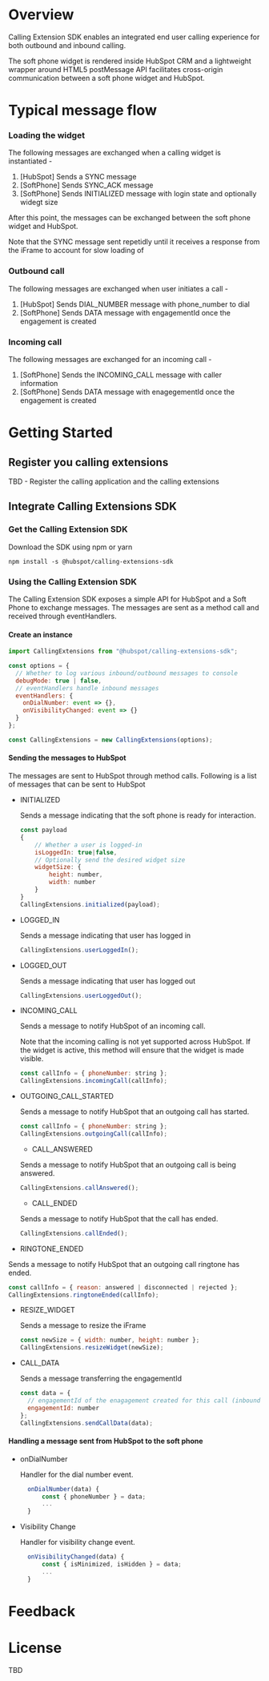 # Overview

Calling Extension SDK enables an integrated end user calling experience for both outbound and inbound calling.

The soft phone widget is rendered inside HubSpot CRM and a lightweight wrapper around HTML5 postMessage API facilitates cross-origin communication between a soft phone widget and HubSpot.

# Typical message flow

### Loading the widget

The following messages are exchanged when a calling widget is instantiated -

1. [HubSpot] Sends a SYNC message
2. [SoftPhone] Sends SYNC_ACK message
3. [SoftPhone] Sends INITIALIZED message with login state and optionally widegt size

After this point, the messages can be exchanged between the soft phone widget and HubSpot.

Note that the SYNC message sent repetidly until it receives a response from the iFrame to account for slow loading of

### Outbound call

The following messages are exchanged when user initiates a call -

1. [HubSpot] Sends DIAL_NUMBER message with phone_number to dial
2. [SoftPhone] Sends DATA message with engagementId once the engagement is created

### Incoming call

The following messages are exchanged for an incoming call -

1. [SoftPhone] Sends the INCOMING_CALL message with caller information
2. [SoftPhone] Sends DATA message with enagegementId once the engagement is created

# Getting Started

## Register you calling extensions

TBD - Register the calling application and the calling extensions

## Integrate Calling Extensions SDK

### Get the Calling Extension SDK

Download the SDK using npm or yarn

```shell
npm install -s @hubspot/calling-extensions-sdk
```

### Using the Calling Extension SDK

The Calling Extension SDK exposes a simple API for HubSpot and a Soft Phone to exchange messages. The messages are sent as a method call and received through eventHandlers.

#### Create an instance

```js
import CallingExtensions from "@hubspot/calling-extensions-sdk";

const options = {
  // Whether to log various inbound/outbound messages to console
  debugMode: true | false,
  // eventHandlers handle inbound messages
  eventHandlers: {
    onDialNumber: event => {},
    onVisibilityChanged: event => {}
  }
};

const CallingExtensions = new CallingExtensions(options);
```

#### Sending the messages to HubSpot

The messages are sent to HubSpot through method calls. Following is a list of messages that can be sent to HubSpot

- INITIALIZED

  Sends a message indicating that the soft phone is ready for interaction.

  ```js
  const payload
  {
      // Whether a user is logged-in
      isLoggedIn: true|false,
      // Optionally send the desired widget size
      widgetSize: {
          height: number,
          width: number
      }
  }
  CallingExtensions.initialized(payload);
  ```

- LOGGED_IN

  Sends a message indicating that user has logged in

  ```js
  CallingExtensions.userLoggedIn();
  ```

- LOGGED_OUT

  Sends a message indicating that user has logged out

  ```js
  CallingExtensions.userLoggedOut();
  ```

- INCOMING_CALL

  Sends a message to notify HubSpot of an incoming call.

  Note that the incoming calling is not yet supported across HubSpot. If the widget is active, this method will ensure that the widget is made visible.

  ```js
  const callInfo = { phoneNumber: string };
  CallingExtensions.incomingCall(callInfo);
  ```

- OUTGOING_CALL_STARTED

  Sends a message to notify HubSpot that an outgoing call has started.

  ```js
  const callInfo = { phoneNumber: string };
  CallingExtensions.outgoingCall(callInfo);
  ```

  - CALL_ANSWERED

  Sends a message to notify HubSpot that an outgoing call is being answered.

  ```js
  CallingExtensions.callAnswered();
  ```

  - CALL_ENDED

  Sends a message to notify HubSpot that the call has ended.

  ```js
  CallingExtensions.callEnded();
  ```

* RINGTONE_ENDED

Sends a message to notify HubSpot that an outgoing call ringtone has ended.

```js
const callInfo = { reason: answered | disconnected | rejected };
CallingExtensions.ringtoneEnded(callInfo);
```

- RESIZE_WIDGET

  Sends a message to resize the iFrame

  ```js
  const newSize = { width: number, height: number };
  CallingExtensions.resizeWidget(newSize);
  ```

- CALL_DATA

  Sends a message transferring the engagementId

  ```js
  const data = {
    // engagementId of the enagagement created for this call (inbound or outbound)
    engagementId: number
  };
  CallingExtensions.sendCallData(data);
  ```

#### Handling a message sent from HubSpot to the soft phone

- onDialNumber

  Handler for the dial number event.

  ```js
    onDialNumber(data) {
        const { phoneNumber } = data;
        ...
    }
  ```

- Visibility Change

  Handler for visibility change event.

  ```js
    onVisibilityChanged(data) {
        const { isMinimized, isHidden } = data;
        ...
    }
  ```

# Feedback

# License

TBD
